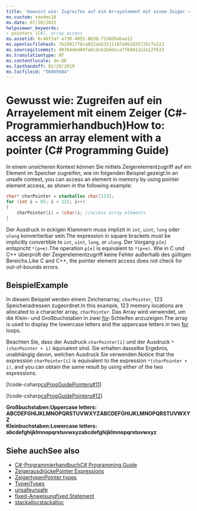 ```yaml
---
title: 'Gewusst wie: Zugreifen auf ein Arrayelement mit einem Zeiger – C#-Programmierhandbuch'
ms.custom: seodec18
ms.date: 07/20/2015
helpviewer_keywords:
- pointers [C#], array access
ms.assetid: 6c46f2af-a730-4855-8638-f136d9abaa12
ms.openlocfilehash: 7b2991776ca032aa53111187a061835725cfe223
ms.sourcegitcommit: 40364ded04fa6cdcb2b6beca7f68412e2e12f633
ms.translationtype: HT
ms.contentlocale: de-DE
ms.lasthandoff: 02/28/2019
ms.locfileid: "56965604"
---
```

# <a name="how-to-access-an-array-element-with-a-pointer-c-programming-guide"></a><span data-ttu-id="e75b5-102">Gewusst wie: Zugreifen auf ein Arrayelement mit einem Zeiger (C#-Programmierhandbuch)</span><span class="sxs-lookup"><span data-stu-id="e75b5-102">How to: access an array element with a pointer (C# Programming Guide)</span></span>

<span data-ttu-id="e75b5-103">In einem unsicheren Kontext können Sie mittels Zeigerelementzugriff auf ein Element im Speicher zugreifen, wie im folgenden Beispiel gezeigt:</span><span class="sxs-lookup"><span data-stu-id="e75b5-103">In an unsafe context, you can access an element in memory by using pointer element access, as shown in the following example:</span></span>

```csharp
char* charPointer = stackalloc char[123];
for (int i = 65; i < 123; i++)
{
    charPointer[i] = (char)i; //access array elements
}
```

<span data-ttu-id="e75b5-104">Der Ausdruck in eckigen Klammern muss implizit in `int`, `uint`, `long` oder `ulong` konvertierbar sein.</span><span class="sxs-lookup"><span data-stu-id="e75b5-104">The expression in square brackets must be implicitly convertible to `int`, `uint`, `long`, or `ulong`.</span></span> <span data-ttu-id="e75b5-105">Der Vorgang `p[e]` entspricht `*(p+e)`.</span><span class="sxs-lookup"><span data-stu-id="e75b5-105">The operation `p[e]` is equivalent to `*(p+e)`.</span></span> <span data-ttu-id="e75b5-106">Wie in C und C++ überprüft der Zeigerelementzugriff keine Fehler außerhalb des gültigen Bereichs.</span><span class="sxs-lookup"><span data-stu-id="e75b5-106">Like C and C++, the pointer element access does not check for out-of-bounds errors.</span></span>

## <a name="example"></a><span data-ttu-id="e75b5-107">Beispiel</span><span class="sxs-lookup"><span data-stu-id="e75b5-107">Example</span></span>

<span data-ttu-id="e75b5-108">In diesem Beispiel werden einem Zeichenarray, `charPointer`, 123 Speicheradressen zugeordnet.</span><span class="sxs-lookup"><span data-stu-id="e75b5-108">In this example, 123 memory locations are allocated to a character array, `charPointer`.</span></span> <span data-ttu-id="e75b5-109">Das Array wird verwendet, um die Klein- und Großbuchstaben in zwei [for](../../../csharp/language-reference/keywords/for.md)-Schleifen anzuzeigen.</span><span class="sxs-lookup"><span data-stu-id="e75b5-109">The array is used to display the lowercase letters and the uppercase letters in two [for](../../../csharp/language-reference/keywords/for.md) loops.</span></span>

<span data-ttu-id="e75b5-110">Beachten Sie, dass der Ausdruck `charPointer[i]` und der Ausdruck `*(charPointer + i)` äquivalent sind. Sie erhalten dasselbe Ergebnis, unabhängig davon, welchen Ausdruck Sie verwenden.</span><span class="sxs-lookup"><span data-stu-id="e75b5-110">Notice that the expression `charPointer[i]` is equivalent to the expression `*(charPointer + i)`, and you can obtain the same result by using either of the two expressions.</span></span>

 [!code-csharp[csProgGuidePointers#11](~/samples/snippets/csharp/VS_Snippets_VBCSharp/csProgGuidePointers/CS/Pointers2.cs#11)]

 [!code-csharp[csProgGuidePointers#12](~/samples/snippets/csharp/VS_Snippets_VBCSharp/csProgGuidePointers/CS/Pointers.cs#12)]

<span data-ttu-id="e75b5-111">**Großbuchstaben:**</span><span class="sxs-lookup"><span data-stu-id="e75b5-111">**Uppercase letters:**</span></span>  
<span data-ttu-id="e75b5-112">**ABCDEFGHIJKLMNOPQRSTUVWXYZ**</span><span class="sxs-lookup"><span data-stu-id="e75b5-112">**ABCDEFGHIJKLMNOPQRSTUVWXYZ**</span></span>  
<span data-ttu-id="e75b5-113">**Kleinbuchstaben:**</span><span class="sxs-lookup"><span data-stu-id="e75b5-113">**Lowercase letters:**</span></span>  
<span data-ttu-id="e75b5-114">**abcdefghijklmnopqrstuvwxyz**</span><span class="sxs-lookup"><span data-stu-id="e75b5-114">**abcdefghijklmnopqrstuvwxyz**</span></span>  

## <a name="see-also"></a><span data-ttu-id="e75b5-115">Siehe auch</span><span class="sxs-lookup"><span data-stu-id="e75b5-115">See also</span></span>

- [<span data-ttu-id="e75b5-116">C#-Programmierhandbuch</span><span class="sxs-lookup"><span data-stu-id="e75b5-116">C# Programming Guide</span></span>](../../../csharp/programming-guide/index.md)
- [<span data-ttu-id="e75b5-117">Zeigerausdrücke</span><span class="sxs-lookup"><span data-stu-id="e75b5-117">Pointer Expressions</span></span>](../../../csharp/programming-guide/unsafe-code-pointers/pointer-expressions.md)
- [<span data-ttu-id="e75b5-118">Zeigertypen</span><span class="sxs-lookup"><span data-stu-id="e75b5-118">Pointer types</span></span>](../../../csharp/programming-guide/unsafe-code-pointers/pointer-types.md)
- [<span data-ttu-id="e75b5-119">Typen</span><span class="sxs-lookup"><span data-stu-id="e75b5-119">Types</span></span>](../../../csharp/language-reference/keywords/types.md)
- [<span data-ttu-id="e75b5-120">unsafe</span><span class="sxs-lookup"><span data-stu-id="e75b5-120">unsafe</span></span>](../../../csharp/language-reference/keywords/unsafe.md)
- [<span data-ttu-id="e75b5-121">fixed-Anweisung</span><span class="sxs-lookup"><span data-stu-id="e75b5-121">fixed Statement</span></span>](../../../csharp/language-reference/keywords/fixed-statement.md)
- [<span data-ttu-id="e75b5-122">stackalloc</span><span class="sxs-lookup"><span data-stu-id="e75b5-122">stackalloc</span></span>](../../../csharp/language-reference/keywords/stackalloc.md)
